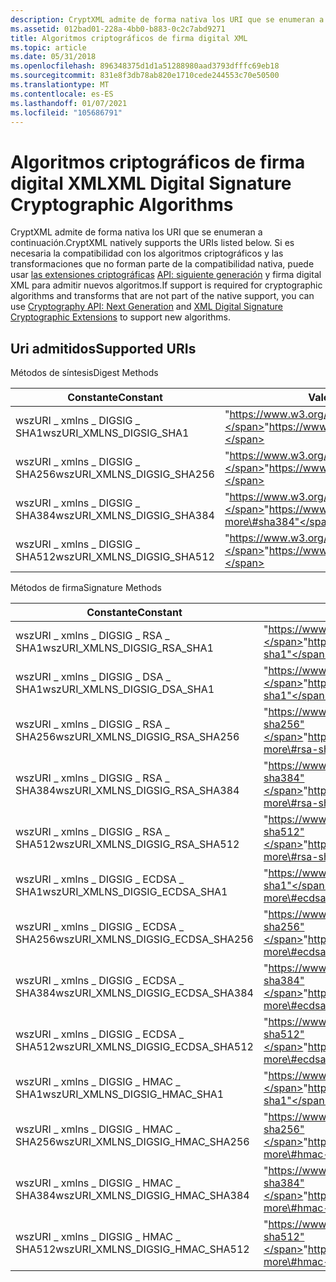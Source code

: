 ```yaml
---
description: CryptXML admite de forma nativa los URI que se enumeran a continuación.
ms.assetid: 012bad01-228a-4bb0-b883-0c2c7abd9271
title: Algoritmos criptográficos de firma digital XML
ms.topic: article
ms.date: 05/31/2018
ms.openlocfilehash: 896348375d1d1a51288980aad3793dfffc69eb18
ms.sourcegitcommit: 831e8f3db78ab820e1710cede244553c70e50500
ms.translationtype: MT
ms.contentlocale: es-ES
ms.lasthandoff: 01/07/2021
ms.locfileid: "105686791"
---
```

# <a name="xml-digital-signature-cryptographic-algorithms"></a><span data-ttu-id="9e4dc-103">Algoritmos criptográficos de firma digital XML</span><span class="sxs-lookup"><span data-stu-id="9e4dc-103">XML Digital Signature Cryptographic Algorithms</span></span>

<span data-ttu-id="9e4dc-104">CryptXML admite de forma nativa los URI que se enumeran a continuación.</span><span class="sxs-lookup"><span data-stu-id="9e4dc-104">CryptXML natively supports the URIs listed below.</span></span> <span data-ttu-id="9e4dc-105">Si es necesaria la compatibilidad con los algoritmos criptográficos y las transformaciones que no forman parte de la compatibilidad nativa, puede usar [las extensiones criptográficas](xml-digital-signature-cryptographic-extensions.md) [API: siguiente generación](../seccng/cng-portal.md) y firma digital XML para admitir nuevos algoritmos.</span><span class="sxs-lookup"><span data-stu-id="9e4dc-105">If support is required for cryptographic algorithms and transforms that are not part of the native support, you can use [Cryptography API: Next Generation](../seccng/cng-portal.md) and [XML Digital Signature Cryptographic Extensions](xml-digital-signature-cryptographic-extensions.md) to support new algorithms.</span></span>

## <a name="supported-uris"></a><span data-ttu-id="9e4dc-106">Uri admitidos</span><span class="sxs-lookup"><span data-stu-id="9e4dc-106">Supported URIs</span></span>

<span data-ttu-id="9e4dc-107">Métodos de síntesis</span><span class="sxs-lookup"><span data-stu-id="9e4dc-107">Digest Methods</span></span>



| <span data-ttu-id="9e4dc-108">Constante</span><span class="sxs-lookup"><span data-stu-id="9e4dc-108">Constant</span></span>                                 | <span data-ttu-id="9e4dc-109">Valor de URI</span><span class="sxs-lookup"><span data-stu-id="9e4dc-109">URI value</span></span>                                                   |
|------------------------------------------|-------------------------------------------------------------|
| <span data-ttu-id="9e4dc-110">wszURI \_ xmlns \_ DIGSIG \_ SHA1</span><span class="sxs-lookup"><span data-stu-id="9e4dc-110">wszURI\_XMLNS\_DIGSIG\_SHA1</span></span><br/>   | <span data-ttu-id="9e4dc-111">"https://www.w3.org/2000/09/xmldsig\#sha1"</span><span class="sxs-lookup"><span data-stu-id="9e4dc-111">"https://www.w3.org/2000/09/xmldsig\#sha1"</span></span><br/>        |
| <span data-ttu-id="9e4dc-112">wszURI \_ xmlns \_ DIGSIG \_ SHA256</span><span class="sxs-lookup"><span data-stu-id="9e4dc-112">wszURI\_XMLNS\_DIGSIG\_SHA256</span></span><br/> | <span data-ttu-id="9e4dc-113">"https://www.w3.org/2001/04/xmlenc\#sha256"</span><span class="sxs-lookup"><span data-stu-id="9e4dc-113">"https://www.w3.org/2001/04/xmlenc\#sha256"</span></span><br/>       |
| <span data-ttu-id="9e4dc-114">wszURI \_ xmlns \_ DIGSIG \_ SHA384</span><span class="sxs-lookup"><span data-stu-id="9e4dc-114">wszURI\_XMLNS\_DIGSIG\_SHA384</span></span><br/> | <span data-ttu-id="9e4dc-115">"https://www.w3.org/2001/04/xmldsig-more\#sha384"</span><span class="sxs-lookup"><span data-stu-id="9e4dc-115">"https://www.w3.org/2001/04/xmldsig-more\#sha384"</span></span><br/> |
| <span data-ttu-id="9e4dc-116">wszURI \_ xmlns \_ DIGSIG \_ SHA512</span><span class="sxs-lookup"><span data-stu-id="9e4dc-116">wszURI\_XMLNS\_DIGSIG\_SHA512</span></span><br/> | <span data-ttu-id="9e4dc-117">"https://www.w3.org/2001/04/xmlenc\#sha512"</span><span class="sxs-lookup"><span data-stu-id="9e4dc-117">"https://www.w3.org/2001/04/xmlenc\#sha512"</span></span><br/>       |



 

<span data-ttu-id="9e4dc-118">Métodos de firma</span><span class="sxs-lookup"><span data-stu-id="9e4dc-118">Signature Methods</span></span>



| <span data-ttu-id="9e4dc-119">Constante</span><span class="sxs-lookup"><span data-stu-id="9e4dc-119">Constant</span></span>                                        | <span data-ttu-id="9e4dc-120">Valor de URI</span><span class="sxs-lookup"><span data-stu-id="9e4dc-120">URI value</span></span>                                                         |
|-------------------------------------------------|-------------------------------------------------------------------|
| <span data-ttu-id="9e4dc-121">wszURI \_ xmlns \_ DIGSIG \_ RSA \_ SHA1</span><span class="sxs-lookup"><span data-stu-id="9e4dc-121">wszURI\_XMLNS\_DIGSIG\_RSA\_SHA1</span></span><br/>     | <span data-ttu-id="9e4dc-122">"https://www.w3.org/2000/09/xmldsig\#rsa-sha1"</span><span class="sxs-lookup"><span data-stu-id="9e4dc-122">"https://www.w3.org/2000/09/xmldsig\#rsa-sha1"</span></span><br/>          |
| <span data-ttu-id="9e4dc-123">wszURI \_ xmlns \_ DIGSIG \_ DSA \_ SHA1</span><span class="sxs-lookup"><span data-stu-id="9e4dc-123">wszURI\_XMLNS\_DIGSIG\_DSA\_SHA1</span></span><br/>     | <span data-ttu-id="9e4dc-124">"https://www.w3.org/2000/09/xmldsig\#dsa-sha1"</span><span class="sxs-lookup"><span data-stu-id="9e4dc-124">"https://www.w3.org/2000/09/xmldsig\#dsa-sha1"</span></span><br/>          |
| <span data-ttu-id="9e4dc-125">wszURI \_ xmlns \_ DIGSIG \_ RSA \_ SHA256</span><span class="sxs-lookup"><span data-stu-id="9e4dc-125">wszURI\_XMLNS\_DIGSIG\_RSA\_SHA256</span></span><br/>   | <span data-ttu-id="9e4dc-126">"https://www.w3.org/2001/04/xmldsig-more\#rsa-sha256"</span><span class="sxs-lookup"><span data-stu-id="9e4dc-126">"https://www.w3.org/2001/04/xmldsig-more\#rsa-sha256"</span></span><br/>   |
| <span data-ttu-id="9e4dc-127">wszURI \_ xmlns \_ DIGSIG \_ RSA \_ SHA384</span><span class="sxs-lookup"><span data-stu-id="9e4dc-127">wszURI\_XMLNS\_DIGSIG\_RSA\_SHA384</span></span><br/>   | <span data-ttu-id="9e4dc-128">"https://www.w3.org/2001/04/xmldsig-more\#rsa-sha384"</span><span class="sxs-lookup"><span data-stu-id="9e4dc-128">"https://www.w3.org/2001/04/xmldsig-more\#rsa-sha384"</span></span><br/>   |
| <span data-ttu-id="9e4dc-129">wszURI \_ xmlns \_ DIGSIG \_ RSA \_ SHA512</span><span class="sxs-lookup"><span data-stu-id="9e4dc-129">wszURI\_XMLNS\_DIGSIG\_RSA\_SHA512</span></span><br/>   | <span data-ttu-id="9e4dc-130">"https://www.w3.org/2001/04/xmldsig-more\#rsa-sha512"</span><span class="sxs-lookup"><span data-stu-id="9e4dc-130">"https://www.w3.org/2001/04/xmldsig-more\#rsa-sha512"</span></span><br/>   |
| <span data-ttu-id="9e4dc-131">wszURI \_ xmlns \_ DIGSIG \_ ECDSA \_ SHA1</span><span class="sxs-lookup"><span data-stu-id="9e4dc-131">wszURI\_XMLNS\_DIGSIG\_ECDSA\_SHA1</span></span><br/>   | <span data-ttu-id="9e4dc-132">"https://www.w3.org/2001/04/xmldsig-more\#ecdsa-sha1"</span><span class="sxs-lookup"><span data-stu-id="9e4dc-132">"https://www.w3.org/2001/04/xmldsig-more\#ecdsa-sha1"</span></span><br/>   |
| <span data-ttu-id="9e4dc-133">wszURI \_ xmlns \_ DIGSIG \_ ECDSA \_ SHA256</span><span class="sxs-lookup"><span data-stu-id="9e4dc-133">wszURI\_XMLNS\_DIGSIG\_ECDSA\_SHA256</span></span><br/> | <span data-ttu-id="9e4dc-134">"https://www.w3.org/2001/04/xmldsig-more\#ecdsa-sha256"</span><span class="sxs-lookup"><span data-stu-id="9e4dc-134">"https://www.w3.org/2001/04/xmldsig-more\#ecdsa-sha256"</span></span><br/> |
| <span data-ttu-id="9e4dc-135">wszURI \_ xmlns \_ DIGSIG \_ ECDSA \_ SHA384</span><span class="sxs-lookup"><span data-stu-id="9e4dc-135">wszURI\_XMLNS\_DIGSIG\_ECDSA\_SHA384</span></span><br/> | <span data-ttu-id="9e4dc-136">"https://www.w3.org/2001/04/xmldsig-more\#ecdsa-sha384"</span><span class="sxs-lookup"><span data-stu-id="9e4dc-136">"https://www.w3.org/2001/04/xmldsig-more\#ecdsa-sha384"</span></span><br/> |
| <span data-ttu-id="9e4dc-137">wszURI \_ xmlns \_ DIGSIG \_ ECDSA \_ SHA512</span><span class="sxs-lookup"><span data-stu-id="9e4dc-137">wszURI\_XMLNS\_DIGSIG\_ECDSA\_SHA512</span></span><br/> | <span data-ttu-id="9e4dc-138">"https://www.w3.org/2001/04/xmldsig-more\#ecdsa-sha512"</span><span class="sxs-lookup"><span data-stu-id="9e4dc-138">"https://www.w3.org/2001/04/xmldsig-more\#ecdsa-sha512"</span></span><br/> |
| <span data-ttu-id="9e4dc-139">wszURI \_ xmlns \_ DIGSIG \_ HMAC \_ SHA1</span><span class="sxs-lookup"><span data-stu-id="9e4dc-139">wszURI\_XMLNS\_DIGSIG\_HMAC\_SHA1</span></span><br/>    | <span data-ttu-id="9e4dc-140">"https://www.w3.org/2000/09/xmldsig\#hmac-sha1"</span><span class="sxs-lookup"><span data-stu-id="9e4dc-140">"https://www.w3.org/2000/09/xmldsig\#hmac-sha1"</span></span><br/>         |
| <span data-ttu-id="9e4dc-141">wszURI \_ xmlns \_ DIGSIG \_ HMAC \_ SHA256</span><span class="sxs-lookup"><span data-stu-id="9e4dc-141">wszURI\_XMLNS\_DIGSIG\_HMAC\_SHA256</span></span><br/>  | <span data-ttu-id="9e4dc-142">"https://www.w3.org/2001/04/xmldsig-more\#hmac-sha256"</span><span class="sxs-lookup"><span data-stu-id="9e4dc-142">"https://www.w3.org/2001/04/xmldsig-more\#hmac-sha256"</span></span><br/>  |
| <span data-ttu-id="9e4dc-143">wszURI \_ xmlns \_ DIGSIG \_ HMAC \_ SHA384</span><span class="sxs-lookup"><span data-stu-id="9e4dc-143">wszURI\_XMLNS\_DIGSIG\_HMAC\_SHA384</span></span><br/>  | <span data-ttu-id="9e4dc-144">"https://www.w3.org/2001/04/xmldsig-more\#hmac-sha384"</span><span class="sxs-lookup"><span data-stu-id="9e4dc-144">"https://www.w3.org/2001/04/xmldsig-more\#hmac-sha384"</span></span><br/>  |
| <span data-ttu-id="9e4dc-145">wszURI \_ xmlns \_ DIGSIG \_ HMAC \_ SHA512</span><span class="sxs-lookup"><span data-stu-id="9e4dc-145">wszURI\_XMLNS\_DIGSIG\_HMAC\_SHA512</span></span><br/>  | <span data-ttu-id="9e4dc-146">"https://www.w3.org/2001/04/xmldsig-more\#hmac-sha512"</span><span class="sxs-lookup"><span data-stu-id="9e4dc-146">"https://www.w3.org/2001/04/xmldsig-more\#hmac-sha512"</span></span><br/>  |



 

 

 
